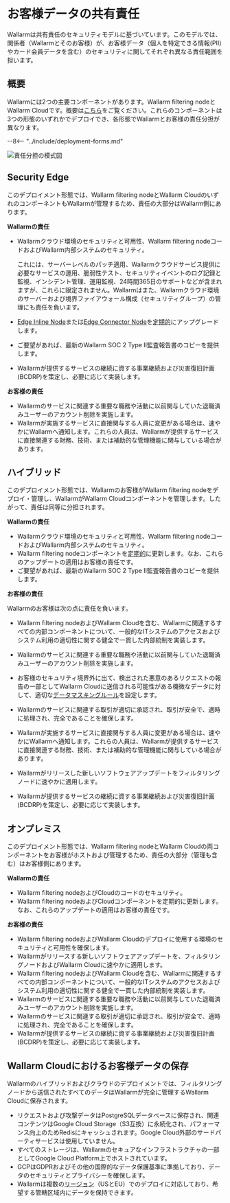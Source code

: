 [link-deployment-se]:           ../installation/security-edge/overview.md
[link-deployment-hybrid]:       ../installation/supported-deployment-options.md
[link-deployment-on-prem]:      ../installation/on-premise/overview.md

# お客様データの共有責任

Wallarmは共有責任のセキュリティモデルに基づいています。このモデルでは、関係者（Wallarmとそのお客様）が、お客様データ（個人を特定できる情報(PII)やカード会員データを含む）のセキュリティに関してそれぞれ異なる責任範囲を担います。

## 概要

Wallarmには2つの主要コンポーネントがあります。Wallarm filtering nodeとWallarm Cloudです。概要は[こちら](../about-wallarm/overview.md#how-wallarm-works)をご覧ください。これらのコンポーネントは3つの形態のいずれかでデプロイでき、各形態でWallarmとお客様の責任分担が異なります。

--8<-- "../include/deployment-forms.md"

![責任分担の模式図](../images/shared-responsibility-variants.png)

## Security Edge

このデプロイメント形態では、Wallarm filtering nodeとWallarm CloudのいずれのコンポーネントもWallarmが管理するため、責任の大部分はWallarm側にあります。

**Wallarmの責任**

* Wallarmクラウド環境のセキュリティと可用性、Wallarm filtering nodeコードおよびWallarm内部システムのセキュリティ。

    これには、サーバーレベルのパッチ適用、Wallarmクラウドサービス提供に必要なサービスの運用、脆弱性テスト、セキュリティイベントのログ記録と監視、インシデント管理、運用監視、24時間365日のサポートなどが含まれますが、これらに限定されません。Wallarmはまた、Wallarmクラウド環境のサーバーおよび境界ファイアウォール構成（セキュリティグループ）の管理にも責任を負います。

* [Edge Inline Node](../installation/security-edge/inline/upgrade-and-management.md#upgrading-the-edge-inline)または[Edge Connector Node](../installation/security-edge/se-connector.md#upgrading-the-edge-node)を[定期的](../updating-migrating/versioning-policy.md)にアップグレードします。
* ご要望があれば、最新のWallarm SOC 2 Type II監査報告書のコピーを提供します。
* Wallarmが提供するサービスの継続に資する事業継続および災害復旧計画(BCDRP)を策定し、必要に応じて実装します。

**お客様の責任**

* Wallarmのサービスに関連する重要な職務や活動に以前関与していた退職済みユーザーのアカウント削除を実施します。
* Wallarmが実施するサービスに直接関与する人員に変更がある場合は、速やかにWallarmへ通知します。これらの人員は、Wallarmが提供するサービスに直接関連する財務、技術、または補助的な管理機能に関与している場合があります。

## ハイブリッド

このデプロイメント形態では、Wallarmのお客様がWallarm filtering nodeをデプロイ・管理し、WallarmがWallarm Cloudコンポーネントを管理します。したがって、責任は同等に分担されます。

**Wallarmの責任**

* Wallarmクラウド環境のセキュリティと可用性、Wallarm filtering nodeコードおよびWallarm内部システムのセキュリティ。
* Wallarm filtering nodeコンポーネントを[定期的](../updating-migrating/versioning-policy.md)に更新します。なお、これらのアップデートの適用はお客様の責任です。
* ご要望があれば、最新のWallarm SOC 2 Type II監査報告書のコピーを提供します。

**お客様の責任**

Wallarmのお客様は次の点に責任を負います。

* Wallarm filtering nodeおよびWallarm Cloudを含む、Wallarmに関連するすべての内部コンポーネントについて、一般的なITシステムのアクセスおよびシステム利用の適切性に関する健全で一貫した内部統制を実装します。

* Wallarmのサービスに関連する重要な職務や活動に以前関与していた退職済みユーザーのアカウント削除を実施します。

* お客様のセキュリティ境界外に出て、検出された悪意のあるリクエストの報告の一部としてWallarm Cloudに送信される可能性がある機微なデータに対して、適切な[データマスキングルール](../user-guides/rules/sensitive-data-rule.md)を設定します。

* Wallarmのサービスに関連する取引が適切に承認され、取引が安全で、適時に処理され、完全であることを確保します。

* Wallarmが実施するサービスに直接関与する人員に変更がある場合は、速やかにWallarmへ通知します。これらの人員は、Wallarmが提供するサービスに直接関連する財務、技術、または補助的な管理機能に関与している場合があります。

* Wallarmがリリースした新しいソフトウェアアップデートをフィルタリングノードに速やかに適用します。

* Wallarmが提供するサービスの継続に資する事業継続および災害復旧計画(BCDRP)を策定し、必要に応じて実装します。

## オンプレミス

このデプロイメント形態では、Wallarm filtering nodeとWallarm Cloudの両コンポーネントをお客様がホストおよび管理するため、責任の大部分（管理も含む）はお客様側にあります。

**Wallarmの責任**

* Wallarm filtering nodeおよびCloudのコードのセキュリティ。
* Wallarm filtering nodeおよびCloudコンポーネントを定期的に更新します。なお、これらのアップデートの適用はお客様の責任です。

**お客様の責任**

* Wallarm filtering nodeおよびWallarm Cloudのデプロイに使用する環境のセキュリティと可用性を確保します。
* Wallarmがリリースする新しいソフトウェアアップデートを、フィルタリングノードおよびWallarm Cloudに速やかに適用します。
* Wallarm filtering nodeおよびWallarm Cloudを含む、Wallarmに関連するすべての内部コンポーネントについて、一般的なITシステムのアクセスおよびシステム利用の適切性に関する健全で一貫した内部統制を実装します。
* Wallarmのサービスに関連する重要な職務や活動に以前関与していた退職済みユーザーのアカウント削除を実施します。
* Wallarmのサービスに関連する取引が適切に承認され、取引が安全で、適時に処理され、完全であることを確保します。
* Wallarmが提供するサービスの継続に資する事業継続および災害復旧計画(BCDRP)を策定し、必要に応じて実装します。

## Wallarm Cloudにおけるお客様データの保存

Wallarmのハイブリッドおよびクラウドのデプロイメントでは、フィルタリングノードから送信されたすべてのデータはWallarmが完全に管理するWallarm Cloudに保存されます。

* リクエストおよび攻撃データはPostgreSQLデータベースに保存され、関連コンテンツはGoogle Cloud Storage（S3互換）に永続化され、パフォーマンス向上のためRedisにキャッシュされます。Google Cloud外部のサードパーティサービスは使用していません。
* すべてのストレージは、Wallarmのセキュアなインフラストラクチャの一部としてGoogle Cloud Platform上でホストされています。
* GCPはGDPRおよびその他の国際的なデータ保護基準に準拠しており、データのセキュリティとプライバシーを確保します。
* Wallarmは複数の[リージョン](overview.md#cloud)（USとEU）でのデプロイに対応しており、希望する管轄区域内にデータを保持できます。
